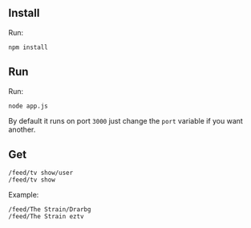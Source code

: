 Install
-------

Run:

    npm install

Run
----

Run:

    node app.js

By default it runs on port `3000` just change the `port` variable if you want another.

Get
---

    /feed/tv show/user
    /feed/tv show

Example:

    /feed/The Strain/Drarbg
    /feed/The Strain eztv
